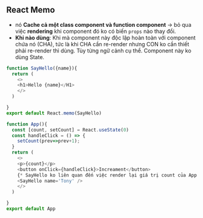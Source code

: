 ## React Memo
- nó **Cache cả một class component và function component** -> bỏ qua việc **rendering** khi component đó ko có biến `props`  nào thay đổi.
- **Khi nào dùng**: Khi mà component này độc lập hoàn toàn với component chứa nó (CHA), tức là khi CHA cần re-render nhưng CON ko cần thiết phải re-render thì dùng. Tùy từng ngữ cảnh cụ thể. Component này ko dùng State.
```js
function SayHello({name}){
  return (
    <>
    <h1>Hello {name}</H1>
    </>
  )

}
export default React.memo(SayHello)

function App(){
  const [count, setCount] = React.useState(0)
  const handleClick = () => {
    setCount(prev=>prev+1);
  }
  return (
    <>
    <p>{count}</p>
    <button onClick={handleClick}>Increament</button>
    {* SayHello ko liên quan đến việc render lại giá trị count của App *}
    <SayHello name='Tony' />
    </>
  )

}
export default App
```